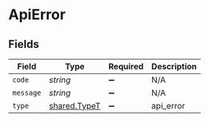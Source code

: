 # ApiError


## Fields

| Field                                        | Type                                         | Required                                     | Description                                  |
| -------------------------------------------- | -------------------------------------------- | -------------------------------------------- | -------------------------------------------- |
| `code`                                       | *string*                                     | :heavy_minus_sign:                           | N/A                                          |
| `message`                                    | *string*                                     | :heavy_minus_sign:                           | N/A                                          |
| `type`                                       | [shared.TypeT](../../models/shared/typet.md) | :heavy_minus_sign:                           | api_error                                    |